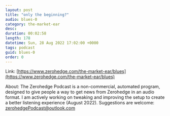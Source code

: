 ```yaml
---
layout: post
title: "only the beginning?"
audio: blues-0
category: the-market-ear
desc: 
duration: 00:02:58
length: 178
datetime: Sun, 28 Aug 2022 17:02:00 +0000
tags: podcast
guid: blues-0
order: 0
---
```



Link: [https://www.zerohedge.com/the-market-ear/blues](https://www.zerohedge.com/the-market-ear/blues)

About: The Zerohedge Podcast is a non-commercial, automated program, designed to give people a way to get news from Zerohedge in an audio format.  I am actively working on tweaking and improving the setup to create a better listening experience (August 2022).  Suggestions are welcome: [zerohedgePodcast@outlook.com](mailto:zerohedgePodcast@outlook.com)